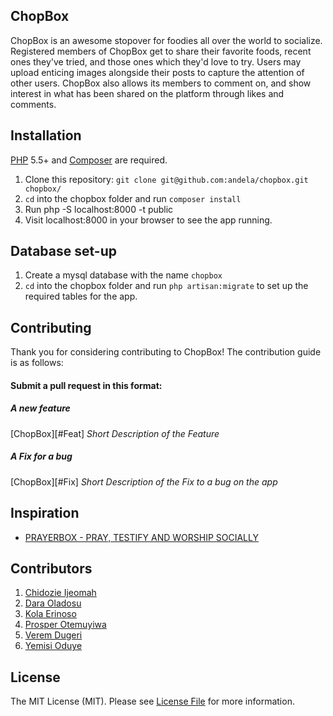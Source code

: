 ## ChopBox

ChopBox is an awesome stopover for foodies all over the world to socialize. Registered members of ChopBox get to share their
favorite foods, recent ones they've tried, and those ones which they'd love to try. Users may upload enticing images alongside their posts to capture the attention of other users. ChopBox also allows its members to comment on,
and show interest in what has been shared on the platform through likes and comments. 


## Installation

[PHP](https://php.net) 5.5+ and [Composer](https://getcomposer.org) are required.

1. Clone this repository: `git clone git@github.com:andela/chopbox.git chopbox/`
2. `cd` into the chopbox folder and run `composer install`
3. Run php -S localhost:8000 -t public
4. Visit localhost:8000 in your browser to see the app running.

## Database set-up

1. Create a mysql database with the name `chopbox`
2. `cd` into the chopbox folder and run `php artisan:migrate` to set up the required tables for the app.

## Contributing

Thank you for considering contributing to ChopBox! The contribution guide is as follows:

#### Submit a pull request in this format:

##### A new feature
[ChopBox][#Feat] *Short Description of the Feature*

##### A Fix for a bug
[ChopBox][#Fix] *Short Description of the Fix to a bug on the app*


## Inspiration

 * [PRAYERBOX - PRAY, TESTIFY AND WORSHIP SOCIALLY](http://www.prayerbox.co)

## Contributors

1. [Chidozie Ijeomah](https://github.com/andela-cijeomah)
2. [Dara Oladosu](https://github.com/andela-doladosu)
3. [Kola Erinoso](https://github.com/andela-kerinoso)
4. [Prosper Otemuyiwa](https://github.com/busayo)
5. [Verem Dugeri](https://github.com/andela-vdugeri)
6. [Yemisi Oduye](https://github.com/andela-ooduye)

## License

The MIT License (MIT). Please see [License File](license.md) for more information.

